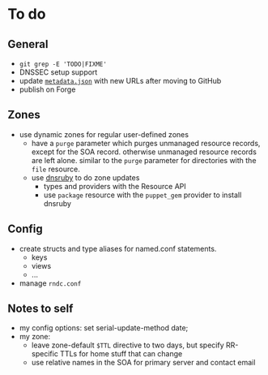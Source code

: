 <!-- SPDX-License-Identifier: GPL-3.0-or-later -->

# To do

## General

- `git grep -E 'TODO|FIXME'`
- DNSSEC setup support
- update [`metadata.json`](metadata.json) with new URLs after moving to GitHub
- publish on Forge

## Zones

- use dynamic zones for regular user-defined zones
  - have a `purge` parameter which purges unmanaged resource records, except for the SOA record.
    otherwise unmanaged resource records are left alone. similar to the `purge` parameter for
    directories with the `file` resource.
  - use [dnsruby](https://rubygems.org/gems/dnsruby) to do zone updates
    - types and providers with the Resource API
    - use `package` resource with the `puppet_gem` provider to install dnsruby

## Config

- create structs and type aliases for named.conf statements.
  - keys
  - views
  - ...
- manage `rndc.conf`

## Notes to self

- my config options: set serial-update-method date;
- my zone:
  - leave zone-default `$TTL` directive to two days, but specify RR-specific TTLs for home
    stuff that can change
  - use relative names in the SOA for primary server and contact email
